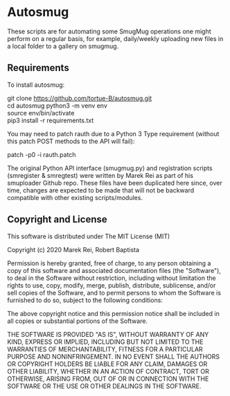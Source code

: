 Autosmug
========


These scripts are for automating some SmugMug operations one might perform on a regular basis, for example, daily/weekly uploading new files in a local folder to a gallery on smugmug.


Requirements
------------

To install autosmug:

  git clone https://github.com/tortue-B/autosmug.git  
	cd autosmug
	python3 -m venv env  
	source env/bin/activate  
  pip3 install -r requirements.txt

You may need to patch rauth due to a Python 3 Type requirement (without this patch POST methods to the API will fail):

  patch -p0 -i rauth.patch


The original Python API interface (smugmug.py) and registration scripts (smregister & smregtest) were written by Marek Rei as part of his smuploader Github repo. These files have been duplicated here since, over time, changes are expected to be made that will not be backward compatible with other existing scripts/modules.


Copyright and License
---------------------

This software is distributed under The MIT License (MIT)

Copyright (c) 2020 Marek Rei, Robert Baptista

Permission is hereby granted, free of charge, to any person obtaining a copy
of this software and associated documentation files (the "Software"), to deal
in the Software without restriction, including without limitation the rights
to use, copy, modify, merge, publish, distribute, sublicense, and/or sell
copies of the Software, and to permit persons to whom the Software is
furnished to do so, subject to the following conditions:

The above copyright notice and this permission notice shall be included in all
copies or substantial portions of the Software.

THE SOFTWARE IS PROVIDED "AS IS", WITHOUT WARRANTY OF ANY KIND, EXPRESS OR
IMPLIED, INCLUDING BUT NOT LIMITED TO THE WARRANTIES OF MERCHANTABILITY,
FITNESS FOR A PARTICULAR PURPOSE AND NONINFRINGEMENT. IN NO EVENT SHALL THE
AUTHORS OR COPYRIGHT HOLDERS BE LIABLE FOR ANY CLAIM, DAMAGES OR OTHER
LIABILITY, WHETHER IN AN ACTION OF CONTRACT, TORT OR OTHERWISE, ARISING FROM,
OUT OF OR IN CONNECTION WITH THE SOFTWARE OR THE USE OR OTHER DEALINGS IN THE
SOFTWARE.
